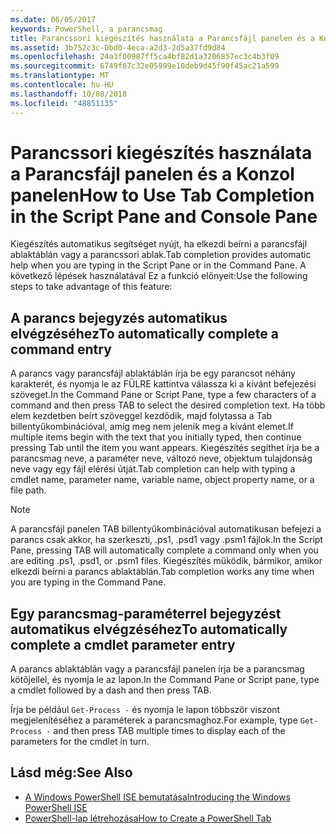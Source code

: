 ```yaml
---
ms.date: 06/05/2017
keywords: PowerShell, a parancsmag
title: Parancssori kiegészítés használata a Parancsfájl panelen és a Konzol panelen
ms.assetid: 3b752c3c-0bd0-4eca-a2d3-2d5a37fd9d84
ms.openlocfilehash: 24a3f00987ff5ca4bf82d1a3206857ec3c4b3f09
ms.sourcegitcommit: 6749f67c32e05999e10deb9d45f90f45ac21a599
ms.translationtype: MT
ms.contentlocale: hu-HU
ms.lasthandoff: 10/08/2018
ms.locfileid: "48851135"
---
```

# <a name="how-to-use-tab-completion-in-the-script-pane-and-console-pane"></a><span data-ttu-id="9f3a2-103">Parancssori kiegészítés használata a Parancsfájl panelen és a Konzol panelen</span><span class="sxs-lookup"><span data-stu-id="9f3a2-103">How to Use Tab Completion in the Script Pane and Console Pane</span></span>

<span data-ttu-id="9f3a2-104">Kiegészítés automatikus segítséget nyújt, ha elkezdi beírni a parancsfájl ablaktáblán vagy a parancssori ablak.</span><span class="sxs-lookup"><span data-stu-id="9f3a2-104">Tab completion provides automatic help when you are typing in the Script Pane or in the Command Pane.</span></span> <span data-ttu-id="9f3a2-105">A következő lépések használatával Ez a funkció előnyeit:</span><span class="sxs-lookup"><span data-stu-id="9f3a2-105">Use the following steps to take advantage of this feature:</span></span>

## <a name="to-automatically-complete-a-command-entry"></a><span data-ttu-id="9f3a2-106">A parancs bejegyzés automatikus elvégzéséhez</span><span class="sxs-lookup"><span data-stu-id="9f3a2-106">To automatically complete a command entry</span></span>

<span data-ttu-id="9f3a2-107">A parancs vagy parancsfájl ablaktáblán írja be egy parancsot néhány karakterét, és nyomja le az FÜLRE kattintva válassza ki a kívánt befejezési szöveget.</span><span class="sxs-lookup"><span data-stu-id="9f3a2-107">In the Command Pane or Script Pane, type a few characters of a command and then press TAB to select the desired completion text.</span></span> <span data-ttu-id="9f3a2-108">Ha több elem kezdetben beírt szöveggel kezdődik, majd folytassa a Tab billentyűkombinációval, amíg meg nem jelenik meg a kívánt elemet.</span><span class="sxs-lookup"><span data-stu-id="9f3a2-108">If multiple items begin with the text that you initially typed, then continue pressing Tab until the item you want appears.</span></span> <span data-ttu-id="9f3a2-109">Kiegészítés segíthet írja be a parancsmag neve, a paraméter neve, változó neve, objektum tulajdonság neve vagy egy fájl elérési útját.</span><span class="sxs-lookup"><span data-stu-id="9f3a2-109">Tab completion can help with typing a cmdlet name, parameter name, variable name, object property name, or a file path.</span></span>

> [!NOTE]
> <span data-ttu-id="9f3a2-110">A parancsfájl panelen TAB billentyűkombinációval automatikusan befejezi a parancs csak akkor, ha szerkeszti, .ps1, .psd1 vagy .psm1 fájlok.</span><span class="sxs-lookup"><span data-stu-id="9f3a2-110">In the Script Pane, pressing TAB will automatically complete a command only when you are editing .ps1, .psd1, or .psm1 files.</span></span> <span data-ttu-id="9f3a2-111">Kiegészítés működik, bármikor, amikor elkezdi beírni a parancs ablaktáblán.</span><span class="sxs-lookup"><span data-stu-id="9f3a2-111">Tab completion works any time when you are typing in the Command Pane.</span></span>

## <a name="to-automatically-complete-a-cmdlet-parameter-entry"></a><span data-ttu-id="9f3a2-112">Egy parancsmag-paraméterrel bejegyzést automatikus elvégzéséhez</span><span class="sxs-lookup"><span data-stu-id="9f3a2-112">To automatically complete a cmdlet parameter entry</span></span>

<span data-ttu-id="9f3a2-113">A parancs ablaktáblán vagy a parancsfájl panelen írja be a parancsmag kötőjellel, és nyomja le az lapon.</span><span class="sxs-lookup"><span data-stu-id="9f3a2-113">In the Command Pane or Script pane, type a cmdlet followed by a dash and then press TAB.</span></span>

<span data-ttu-id="9f3a2-114">Írja be például `Get-Process -` és nyomja le lapon többször viszont megjelenítéséhez a paraméterek a parancsmaghoz.</span><span class="sxs-lookup"><span data-stu-id="9f3a2-114">For example, type `Get-Process -` and then press TAB multiple times to display each of the parameters for the cmdlet in turn.</span></span>

## <a name="see-also"></a><span data-ttu-id="9f3a2-115">Lásd még:</span><span class="sxs-lookup"><span data-stu-id="9f3a2-115">See Also</span></span>

- [<span data-ttu-id="9f3a2-116">A Windows PowerShell ISE bemutatása</span><span class="sxs-lookup"><span data-stu-id="9f3a2-116">Introducing the Windows PowerShell ISE</span></span>](Introducing-the-Windows-PowerShell-ISE.md)
- [<span data-ttu-id="9f3a2-117">PowerShell-lap létrehozása</span><span class="sxs-lookup"><span data-stu-id="9f3a2-117">How to Create a PowerShell Tab</span></span>](How-to-Create-a-PowerShell-Tab-in-Windows-PowerShell-ISE.md)

